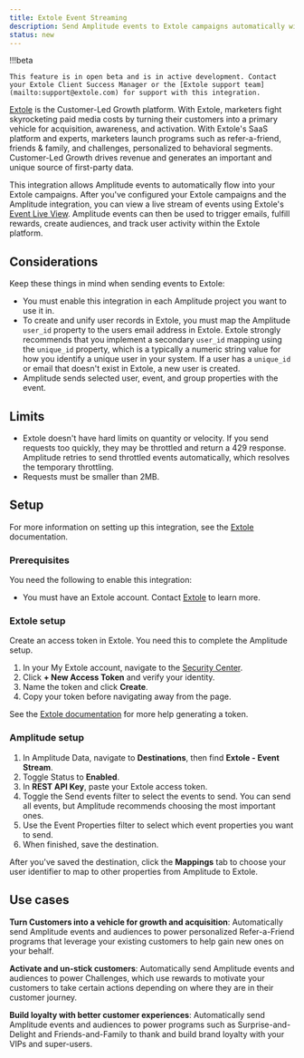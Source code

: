 ```yaml
---
title: Extole Event Streaming
description: Send Amplitude events to Extole campaigns automatically with just a few clicks.
status: new
---
```


!!!beta

    This feature is in open beta and is in active development. Contact your Extole Client Success Manager or the [Extole support team](mailto:support@extole.com) for support with this integration.

[Extole](https://www.extole.com/) is the Customer-Led Growth platform. With Extole, marketers fight skyrocketing paid media costs by turning their customers into a primary vehicle for acquisition, awareness, and activation. With Extole's SaaS platform and experts, marketers launch programs such as refer-a-friend, friends & family, and challenges, personalized to behavioral segments. Customer-Led Growth drives revenue and generates an important and unique source of first-party data. 

This integration allows Amplitude events to automatically flow into your Extole campaigns. After you've configured your Extole campaigns and the Amplitude integration, you can view a live stream of events using Extole's [Event Live View](https://my.extole.com/events/live). Amplitude events can then be used to trigger emails, fulfill rewards, create audiences, and track user activity within the Extole platform.

## Considerations

Keep these things in mind when sending events to Extole:

- You must enable this integration in each Amplitude project you want to use it in.
- To create and unify user records in Extole, you must map the Amplitude `user_id` property to the users email address in Extole. Extole strongly recommends that you implement a secondary `user_id` mapping using the `unique_id` property, which is a typically a numeric string value for how you identify a unique user in your system. If a user has a `unique_id` or email that doesn't exist in Extole, a new user is created.
- Amplitude sends selected user, event, and group properties with the event.

## Limits

- Extole doesn't have hard limits on quantity or velocity. If you send requests too quickly, they may be throttled and return a 429 response. Amplitude retries to send throttled events automatically, which resolves the temporary throttling.
- Requests must be smaller than 2MB.

## Setup

For more information on setting up this integration, see the [Extole](https://docs.extole.com/docs) documentation.

### Prerequisites

You need the following to enable this integration:

- You must have an Extole account. Contact [Extole](mailto:hello@extole.com) to learn more.

### Extole setup

Create an access token in Extole. You need this to complete the Amplitude setup.

1. In your My Extole account, navigate to the  [Security Center](https://my.extole.com/security-center). 
2. Click **+ New Access Token** and verify your identity. 
3. Name the token and click **Create**.  
4. Copy your token before navigating away from the page.

See the [Extole documentation](https://dev.extole.com/reference/client-api-overview) for more help generating a token.

### Amplitude setup

1. In Amplitude Data, navigate to **Destinations**, then find **Extole - Event Stream**.
2. Toggle Status to **Enabled**.
3. In **REST API Key**, paste your Extole access token. 
4. Toggle the Send events filter to select the events to send. You can send all events, but Amplitude recommends choosing the most important ones.
5. Use the Event Properties filter to select which event properties you want to send.
6. When finished, save the destination.

After you've saved the destination, click the **Mappings** tab to choose your user identifier to map to other properties from Amplitude to Extole.

## Use cases

**Turn Customers into a vehicle for growth and acquisition**: Automatically send Amplitude events and audiences to power personalized Refer-a-Friend programs that leverage your existing customers to help gain new ones on your behalf. 

**Activate and un-stick customers**: Automatically send Amplitude events and audiences to power Challenges, which use rewards to motivate your customers to take certain actions depending on where they are in their customer journey.

**Build loyalty with better customer experiences**: Automatically send Amplitude events and audiences to power programs such as Surprise-and-Delight and Friends-and-Family to thank and build brand loyalty with your VIPs and super-users.